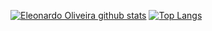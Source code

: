 [![Eleonardo Oliveira github stats](https://github-readme-stats.vercel.app/api?username=eleonardoro&show_icons=true&theme=dark&count_private=true&)](https://github.com/anuraghazra/github-readme-stats)
[![Top Langs](https://github-readme-stats.vercel.app/api/top-langs/?username=eleonardoro&theme=dark&layout=compact)](https://github.com/anuraghazra/github-readme-stats)

<!--
**eleonardoro/eleonardoro** is a ✨ _special_ ✨ repository because its `README.md` (this file) appears on your GitHub profile.

Here are some ideas to get you started:

- 🔭 I’m currently working on ...
- 🌱 I’m currently learning ...
- 👯 I’m looking to collaborate on ...
- 🤔 I’m looking for help with ...
- 💬 Ask me about ...
- 📫 How to reach me: ...
- 😄 Pronouns: ...
- ⚡ Fun fact: ...
-->

